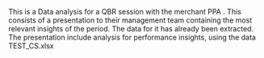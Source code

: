 

This is a Data analysis for a QBR session with the merchant PPA . This consists of a presentation to their management team containing the most relevant insights of the period. The data for it has already been extracted. The presentation include analysis for performance insights, using the data TEST_CS.xlsx
